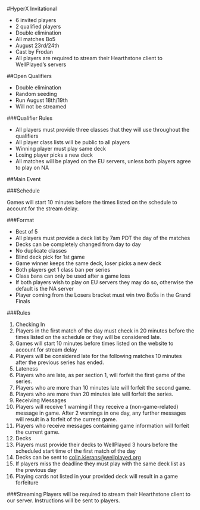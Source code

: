 #HyperX Invitational
 - 6 invited players
 - 2 qualified players
 - Double elimination
 - All matches Bo5
 - August 23rd/24th
 - Cast by Frodan
 - All players are required to stream their Hearthstone client to WellPlayed’s servers

##Open Qualifiers
 - Double elimination
 - Random seeding
 - Run August 18th/19th
 - Will not be streamed

###Qualifier Rules
 - All players must provide three classes that they will use throughout the qualifiers
 - All player class lists will be public to all players
 - Winning player must play same deck
 - Losing player picks a new deck
 - All matches will be played on the EU servers, unless both players agree to play on NA


##Main Event

###Schedule

Games will start 10 minutes before the times listed on the schedule to account for the stream delay.

###Format
 - Best of 5
 - All players must provide a deck list by 7am PDT the day of the matches
 - Decks can be completely changed from day to day
 - No duplicate classes
 - Blind deck pick for 1st game
 - Game winner keeps the same deck, loser picks a new deck
 - Both players get 1 class ban per series
 - Class bans can only be used after a game loss
 - If both players wish to play on EU servers they may do so, otherwise the default is the NA server
 - Player coming from the Losers bracket must win two Bo5s in the Grand Finals

###Rules
1. Checking In
  1. Players in the first match of the day must check in 20 minutes before the times listed on the schedule or they will be considered late.
  2. Games will start 10 minutes before times listed on the website to account for stream delay
  3. Players will be considered late for the following matches 10 minutes after the previous series has ended.
2. Lateness
  1. Players who are late, as per section 1, will forfeit the first game of the series.
  2. Players who are more than 10 minutes late will forfeit the second game.
  3. Players who are more than 20 minutes late will forfeit the series.
3. Receiving Messages
  1. Players will receive 1 warning if they receive a (non-game-related) message in game. After 2 warnings in one day, any further messages will result in a forfeit of the current game.
  2. Players who receive messages containing game information will forfeit the current game.
4. Decks
  1. Players must provide their decks to WellPlayed 3 hours before the scheduled start time of the first match of the day
  2. Decks can be sent to colin.kierans@wellplayed.org
  3. If players miss the deadline they must play with the same deck list as the previous day
  4. Playing cards not listed in your provided deck will result in a game forfeiture


###Streaming
Players will be required to stream their Hearthstone client to our server. Instructions will be sent to players.
